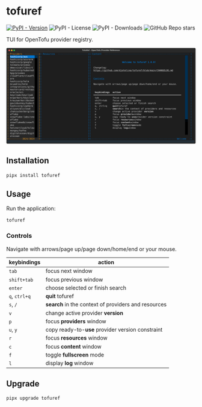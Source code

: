 # tofuref

[![PyPI - Version](https://img.shields.io/pypi/v/tofuref)](https://pypi.org/project/tofuref/)
![PyPI - License](https://img.shields.io/pypi/l/tofuref)
![PyPI - Downloads](https://img.shields.io/pypi/dm/tofuref)
![GitHub Repo stars](https://img.shields.io/github/stars/DJetelina/tofuref?style=flat&logo=github)

TUI for OpenTofu provider registry.

![Screenshot](https://github.com/djetelina/tofuref/blob/main/screenshots/welcome.svg?raw=true)

## Installation

```bash
pipx install tofuref
```

## Usage

Run the application:

```bash
tofuref
```

### Controls
Navigate with arrows/page up/page down/home/end or your mouse.

| keybindings   | action                                               |
|---------------|------------------------------------------------------|
| `tab`         | focus next window                                    |
| `shift+tab`   | focus previous window                                |
| `enter`       | choose selected or finish search                     |
| `q`, `ctrl+q` | **quit** tofuref                                     |
| `s`, `/`      | **search** in the context of providers and resources |
| `v`           | change active provider **version**                   |
| `p`           | focus **providers** window                           |
| `u`, `y`      | copy ready-to-**use** provider version constraint    |
| `r`           | focus **resources** window                           |
| `c`           | focus **content** window                             |
| `f`           | toggle **fullscreen** mode                           |
| `l`           | display **log** window                               |

## Upgrade

```bash
pipx upgrade tofuref
```
